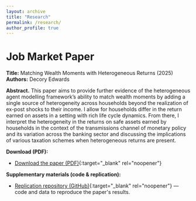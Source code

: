 ```yaml
---
layout: archive
title: "Research"
permalink: /research/
author_profile: true
---
```


# Job Market Paper

**Title:** Matching Wealth Moments with Heterogeneous Returns (2025)  
**Authors:** Decory Edwards

**Abstract.** This paper aims to provide further evidence of the heterogeneous agent modelling framework’s ability to match wealth moments by adding a single source of heterogeneity across households beyond the realization of ex-post shocks to their income. I allow for households differ in the return earned on assets in a setting with rich life cycle dynamics. From there, I interpret the heterogeneity in the returns on safe assets earned by households in the context of the transmissions channel of monetary policy and its variation across the banking sector and discussing the implications of various taxation schemes when heterogeneous returns are present. 

**Download (PDF):**  
- [Download the paper (PDF)](/files/Chp1-draft.pdf){:target="_blank" rel="noopener"}

**Supplementary materials (code & replication):**  
- [Replication repository (GitHub)](https://github.com/dedwar65/Chp1-HetReturns){:target="_blank" rel="noopener"} — code and data to reproduce the paper's results.




